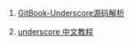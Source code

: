 1. [GitBook-Underscore源码解析](https://www.gitbook.com/book/yoyoyohamapi/undersercore-analysis/details)

2. [underscore 中文教程 ](http://www.css88.com/doc/underscore/)
